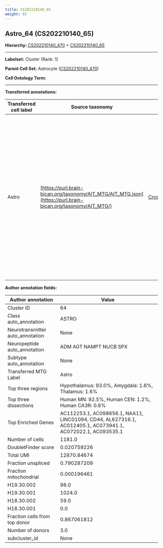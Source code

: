 ```yaml
---
title: CS202210140_65
weight: 65
---
```

## Astro_64 (CS202210140_65)
<b>Hierarchy: </b>
[CS202210140_470](../CS202210140_470) >
[CS202210140_65](../CS202210140_65)

---


**Labelset:** Cluster (Rank: 1)

**Parent Cell Set:** Astrocyte ([CS202210140_470](../CS202210140_470))



**Cell Ontology Term:** 

[MARKER GENES.]: #


---

[TRANSFERRED ANNOTATIONS.]: #


**Transferred annotations:**

| Transferred cell label | Source taxonomy | Source node accession | Algorithm name | Comment |
|------------------------|-----------------|-----------------------|----------------|---------|
|Astro|[https://purl.brain-bican.org/taxonomy/AIT_MTG/AIT_MTG.json](https://purl.brain-bican.org/taxonomy/AIT_MTG/)|[CrossArea_subclass:e47396020a](https://purl.brain-bican.org/taxonomy/AIT_MTG/CrossArea_subclass_e47396020a)||We performed PCA (50 components) on our full dataset, trained a random forest classifier (scikit-learn, class_ weight=‘balanced’, max_depth=50) on the MTG labels, and then predicted labels for all cells. We labeled each cluster with the mode of its constituent cells if two conditions were met: more than 0.8 of predicted labels matched the mode, and the mean probability of these pre- dictions was greater than 0.8.|

[AUTHOR ANNOTATION FIELDS.]: #


**Author annotation fields:**

| Author annotation | Value |
|-------------------|-------|
|Cluster ID|64|
|Class auto_annotation|ASTRO|
|Neurotransmitter auto_annotation|None|
|Neuropeptide auto_annotation|ADM AGT NAMPT NUCB SPX|
|Subtype auto_annotation|None|
|Transferred MTG Label|Astro|
|Top three regions|Hypothalamus: 93.0%, Amygdala: 1.6%, Thalamus: 1.6%|
|Top three dissections|Human MN: 92.5%, Human CEN: 1.2%, Human CA3R: 0.6%|
|Top Enriched Genes|AC112253.1, AC098656.1, NAA11, LINC01094, CD44, AL627316.1, AC012405.1, AC073941.1, AC072022.1, AC093535.1|
|Number of cells|1181.0|
|DoubletFinder score|0.020759226|
|Total UMI|12870.84674|
|Fraction unspliced|0.790287209|
|Fraction mitochondrial|0.000196461|
|H19.30.002|98.0|
|H19.30.001|1024.0|
|H18.30.002|59.0|
|H18.30.001|0.0|
|Fraction cells from top donor|0.867061812|
|Number of donors|3.0|
|subcluster_id|None|
